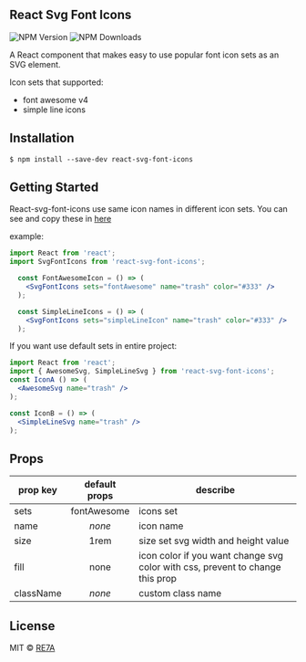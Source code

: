 ## React Svg Font Icons

![NPM Version](https://img.shields.io/npm/v/react-final-form.svg?style=flat)
![NPM Downloads](https://img.shields.io/npm/dm/react-final-form.svg?style=flat)

A React component that makes easy to use popular font icon sets as an SVG element.

Icon sets that supported:
- font awesome v4
- simple line icons

## Installation
```
$ npm install --save-dev react-svg-font-icons
```

## Getting Started
React-svg-font-icons use same icon names in different icon sets. You can see and copy these in [here](https://rzkhosroshahi.github.io/react-svg-font-icons/)

example:
```jsx
import React from 'react';
import SvgFontIcons from 'react-svg-font-icons';

  const FontAwesomeIcon = () => (
    <SvgFontIcons sets="fontAwesome" name="trash" color="#333" />
  );

  const SimpleLineIcons = () => (
    <SvgFontIcons sets="simpleLineIcon" name="trash" color="#333" /> 
  );
```
If you want use default sets in entire project:

```jsx
import React from 'react';
import { AwesomeSvg, SimpleLineSvg } from 'react-svg-font-icons';
const IconA () => (
  <AwesomeSvg name="trash" />
);

const IconB = () => (
  <SimpleLineSvg name="trash" />
);
```


## Props
| prop key        | default props  |   describe  |
| ------------- |:-------------:|-------------|
| sets     | fontAwesome |  icons set |
| name     | *none* | icon name |
| size      | 1rem   | size set svg width and height value|
| fill |  none  | icon color if you want change svg color with css, prevent to change this prop |
| className |  *none*  | custom class name |

## License
MIT © [RE7A](https://reza.blue)
